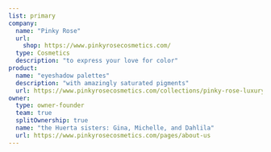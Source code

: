 ```yaml
---
list: primary
company:
  name: "Pinky Rose"
  url:
    shop: https://www.pinkyrosecosmetics.com/
  type: Cosmetics
  description: "to express your love for color"
product:
  name: "eyeshadow palettes"
  description: "with amazingly saturated pigments"
  url: https://www.pinkyrosecosmetics.com/collections/pinky-rose-luxury-eye-shadows
owner:
  type: owner-founder
  team: true
  splitOwnership: true
  name: "the Huerta sisters: Gina, Michelle, and Dahlila"
  url: https://www.pinkyrosecosmetics.com/pages/about-us
---
```

